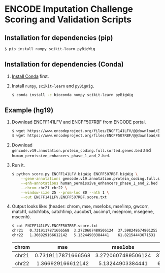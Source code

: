 # ENCODE Imputation Challenge Scoring and Validation Scripts

## Installation for dependencies (pip)

```bash
$ pip install numpy scikit-learn pyBigWig
```

## Installation for dependencies (Conda)

1) [Install Conda](https://conda.io/docs/user-guide/install/linux.html) first.

2) Install `numpy`, `scikit-learn` and `pyBigWig`.
	```bash
	$ conda install -c bioconda numpy scikit-learn pyBigWig 
	```

## Example (hg19)

1) Download ENCFF141LFV and ENCFF507RBF from ENCODE portal.
	```bash
	$ wget https://www.encodeproject.org/files/ENCFF141LFV/@@download/ENCFF141LFV.bigWig
	$ wget https://www.encodeproject.org/files/ENCFF507RBF/@@download/ENCFF507RBF.bigWig
	```

2) Download `gencode.v19.annotation.protein_coding.full.sorted.genes.bed` and `human_permissive_enhancers_phase_1_and_2.bed`.

3) Run it.
	```bash
	$ python score.py ENCFF141LFV.bigWig ENCFF507RBF.bigWig \
		--gene-annotations gencode.v19.annotation.protein_coding.full.sorted.genes.bed \
		--enh-annotations human_permissive_enhancers_phase_1_and_2.bed \
		--chrom chr21 chr22 \
		--window-size 25 --prom-loc 80 --nth 1 \
		--out ENCFF141LFV.ENCFF507RBF.score.txt
	```

4) Output looks like: (header: chrom, mse, mse1obs, mse1imp, gwcorr, match1, catch1obs, catch1imp, aucobs1, aucimp1, mseprom, msegene, mseenh).
	```bash
	$ cat ENCFF141LFV.ENCFF507RBF.score.txt
	chr21	0.7319117871666568	3.2720607489506124	37.598248674801255	0.2399089043479622	1188	3894	3266	0.7485369355214815	0.6948649403632234	3.236683554034965	1.421404590155849	6.032906435152852
	chr22	1.366929166612142	5.13244903384441	61.82154443671531	0.29302792900228364	1436	5645	4589	0.8086374687050369	0.7275331625264598	4.609551163010887	2.3647588930301713	7.901332816276359
	```
	**chrom**|**mse**|**mse1obs**|**mse1imp**|**gwcorr**|**match1**|**catch1obs**|**catch1imp**|**aucobs1**|**aucimp1**|**mseprom**|**msegene**|**mseenh**
	:-----:|:-----:|:-----:|:-----:|:-----:|:-----:|:-----:|:-----:|:-----:|:-----:|:-----:|:-----:|:-----:
	chr21|0.7319117871666568|3.2720607489506124|37.598248674801255|0.2399089043479622|1188|3894|3266|0.7485369355214815|0.6948649403632234|3.236683554034965|1.421404590155849|6.032906435152852
	 |chr22|1.366929166612142|5.13244903384441|61.82154443671531|0.29302792900228364|1436|5645|4589|0.8086374687050369|0.7275331625264598|4.609551163010887|2.3647588930301713|7.901332816276359